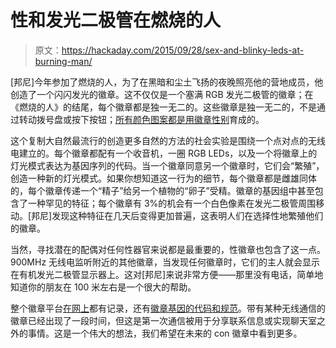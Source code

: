 # 性和发光二极管在燃烧的人

> 原文：<https://hackaday.com/2015/09/28/sex-and-blinky-leds-at-burning-man/>

[邦尼]今年参加了燃烧的人，为了在黑暗和尘土飞扬的夜晚照亮他的营地成员，他创造了一个闪闪发光的徽章。这不仅仅是一个塞满 RGB 发光二极管的徽章；在《燃烧的人》的结尾，每个徽章都是独一无二的。这些徽章是独一无二的，不是通过转动拨号盘或按下按钮；[所有颜色图案都是用徽章性别](http://www.bunniestudios.com/blog/?p=4484)育成的。

这个复制大自然最流行的创造更多自然的方法的社会实验是围绕一个点对点的无线电建立的。每个徽章都配有一个收音机，一圈 RGB LEDs，以及一个将徽章上的灯光模式表达为基因序列的代码。当一个徽章同意另一个徽章时，它们会“繁殖”，创造一种新的灯光模式。如果你想知道这一行为的细节，每个徽章都是雌雄同体的，每个徽章传递一个“精子”给另一个植物的“卵子”受精。徽章的基因组中甚至包含了一种罕见的特征；每个徽章有 3%的机会有一个白色像素在发光二极管周围移动。[邦尼]发现这种特征在几天后变得更加普遍，这表明人们在选择性地繁殖他们的徽章。

当然，寻找潜在的配偶对任何性器官来说都是最重要的，性徽章也包含了这一点。900MHz 无线电监听附近的其他徽章，当发现任何徽章时，它们的主人就会显示在有机发光二极管显示器上。这对[邦尼]来说非常方便——那里没有电话，简单地知道你的朋友在 100 米左右是一个很大的帮助。

整个徽章平台[在网上](http://www.kosagi.com/w/index.php?title=Orchard_Main_Page)都有记录，还有[徽章基因的代码和规范](https://github.com/bunnie/chibios-orchard/blob/bm15/orchard/genes.md)。带有某种无线通信的徽章已经出现了一段时间，但这是第一次通信被用于分享联系信息或实现聊天室之外的事情。这是一个伟大的想法，我们希望在未来的 con 徽章中看到更多。